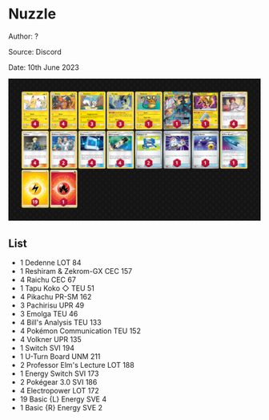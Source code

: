 # Nuzzle

Author: ?

Source: Discord

Date: 10th June 2023

![decklist](../../images/SVI/Nuzzle/1-%20Nuzzle.png)

## List

* 1 Dedenne LOT 84
* 1 Reshiram & Zekrom-GX CEC 157
* 4 Raichu CEC 67
* 1 Tapu Koko ◇ TEU 51
* 4 Pikachu PR-SM 162
* 3 Pachirisu UPR 49
* 3 Emolga TEU 46
* 4 Bill's Analysis TEU 133
* 4 Pokémon Communication TEU 152
* 4 Volkner UPR 135
* 1 Switch SVI 194
* 1 U-Turn Board UNM 211
* 2 Professor Elm's Lecture LOT 188
* 1 Energy Switch SVI 173
* 2 Pokégear 3.0 SVI 186
* 4 Electropower LOT 172
* 19 Basic {L} Energy SVE 4
* 1 Basic {R} Energy SVE 2
